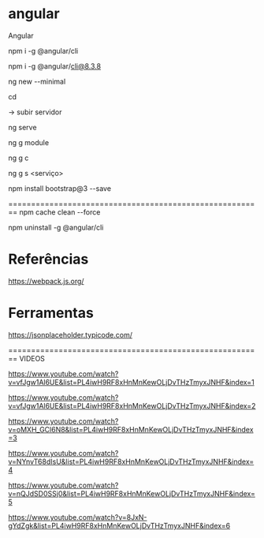 # angular
Angular

npm i -g @angular/cli

npm i -g @angular/cli@8.3.8

ng new <projeto> --minimal

cd <projeto>

-> subir servidor

ng serve

ng g module <modulo>

ng g c <componente>

ng g s <serviço>

npm install bootstrap@3 --save



========================================================
npm cache clean --force

npm uninstall -g @angular/cli

Referências
===========
https://webpack.js.org/

Ferramentas
===========
https://jsonplaceholder.typicode.com/

========================================================
VIDEOS

https://www.youtube.com/watch?v=vfJgw1Al6UE&list=PL4iwH9RF8xHnMnKewOLjDvTHzTmyxJNHF&index=1

https://www.youtube.com/watch?v=vfJgw1Al6UE&list=PL4iwH9RF8xHnMnKewOLjDvTHzTmyxJNHF&index=2

https://www.youtube.com/watch?v=oMXH_GCl6N8&list=PL4iwH9RF8xHnMnKewOLjDvTHzTmyxJNHF&index=3

https://www.youtube.com/watch?v=NYnvT68dIsU&list=PL4iwH9RF8xHnMnKewOLjDvTHzTmyxJNHF&index=4

https://www.youtube.com/watch?v=nQJdSD0SSj0&list=PL4iwH9RF8xHnMnKewOLjDvTHzTmyxJNHF&index=5

https://www.youtube.com/watch?v=8JxN-gYdZgk&list=PL4iwH9RF8xHnMnKewOLjDvTHzTmyxJNHF&index=6